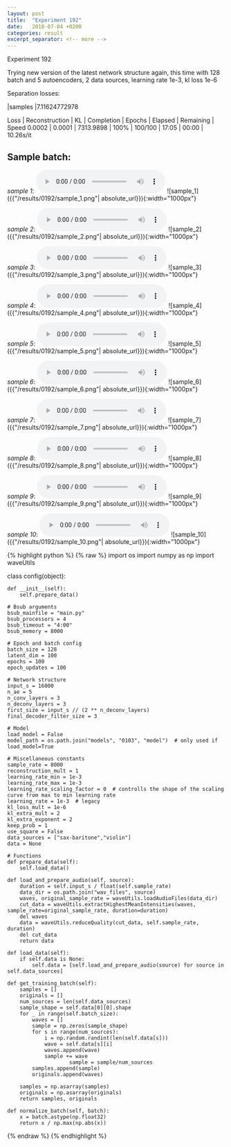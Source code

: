 ```yaml
---
layout: post
title:  "Experiment 192"
date:   2018-07-04 +0200
categories: result
excerpt_separator: <!-- more -->
---
```

Experiment 192

Trying new version of the latest network structure again, this time with 128 batch and 5 autoencoders, 2 data sources, learning rate 1e-3, kl loss 1e-6

Separation losses:

|samples
|7.11624772978

Loss | Reconstruction | KL | Completion | Epochs | Elapsed | Remaining | Speed
0.0002 | 0.0001 | 7313.9898 | 100% | 100/100 | 17:05 | 00:00 | 10.26s/it<!-- more -->

## **Sample batch**:
_sample 1_:
<audio src="/ResultsOverview/results/0192/sample_1.wav" controls preload></audio>
![sample_1]({{"/results/0192/sample_1.png"| absolute_url}}){:width="1000px"}

_sample 2_:
<audio src="/ResultsOverview/results/0192/sample_2.wav" controls preload></audio>
![sample_2]({{"/results/0192/sample_2.png"| absolute_url}}){:width="1000px"}

_sample 3_:
<audio src="/ResultsOverview/results/0192/sample_3.wav" controls preload></audio>
![sample_3]({{"/results/0192/sample_3.png"| absolute_url}}){:width="1000px"}

_sample 4_:
<audio src="/ResultsOverview/results/0192/sample_4.wav" controls preload></audio>
![sample_4]({{"/results/0192/sample_4.png"| absolute_url}}){:width="1000px"}

_sample 5_:
<audio src="/ResultsOverview/results/0192/sample_5.wav" controls preload></audio>
![sample_5]({{"/results/0192/sample_5.png"| absolute_url}}){:width="1000px"}

_sample 6_:
<audio src="/ResultsOverview/results/0192/sample_6.wav" controls preload></audio>
![sample_6]({{"/results/0192/sample_6.png"| absolute_url}}){:width="1000px"}

_sample 7_:
<audio src="/ResultsOverview/results/0192/sample_7.wav" controls preload></audio>
![sample_7]({{"/results/0192/sample_7.png"| absolute_url}}){:width="1000px"}

_sample 8_:
<audio src="/ResultsOverview/results/0192/sample_8.wav" controls preload></audio>
![sample_8]({{"/results/0192/sample_8.png"| absolute_url}}){:width="1000px"}

_sample 9_:
<audio src="/ResultsOverview/results/0192/sample_9.wav" controls preload></audio>
![sample_9]({{"/results/0192/sample_9.png"| absolute_url}}){:width="1000px"}

_sample 10_:
<audio src="/ResultsOverview/results/0192/sample_10.wav" controls preload></audio>
![sample_10]({{"/results/0192/sample_10.png"| absolute_url}}){:width="1000px"}


{% highlight python %}
{% raw %}
import os
import numpy as np
import waveUtils


class config(object):

	def __init__(self):
		self.prepare_data()

	# Bsub arguments
	bsub_mainfile = "main.py"
	bsub_processors = 4
	bsub_timeout = "4:00"
	bsub_memory = 8000

	# Epoch and batch config
	batch_size = 128
	latent_dim = 100
	epochs = 100
	epoch_updates = 100

	# Network structure
	input_s = 16000
	n_ae = 5
	n_conv_layers = 3
	n_deconv_layers = 3
	first_size = input_s // (2 ** n_deconv_layers)
	final_decoder_filter_size = 3

	# Model
	load_model = False
	model_path = os.path.join("models", "0103", "model")  # only used if load_model=True

	# Miscellaneous constants
	sample_rate = 8000
	reconstruction_mult = 1
	learning_rate_min = 1e-3
	learning_rate_max = 1e-3
	learning_rate_scaling_factor = 0  # controlls the shape of the scaling curve from max to min learning rate
	learning_rate = 1e-3  # legacy
	kl_loss_mult = 1e-6
	kl_extra_mult = 2
	kl_extra_exponent = 2
	keep_prob = 1
	use_square = False
	data_sources = ["sax-baritone","violin"]
	data = None

	# Functions
	def prepare_data(self):
		self.load_data()

	def load_and_prepare_audio(self, source):
		duration = self.input_s / float(self.sample_rate)
		data_dir = os.path.join("wav_files", source)
		waves, original_sample_rate = waveUtils.loadAudioFiles(data_dir)
		cut_data = waveUtils.extractHighestMeanIntensities(waves, sample_rate=original_sample_rate, duration=duration)
		del waves
		data = waveUtils.reduceQuality(cut_data, self.sample_rate, duration)
		del cut_data
		return data

	def load_data(self):
		if self.data is None:
			self.data = [self.load_and_prepare_audio(source) for source in self.data_sources]

	def get_training_batch(self):
		samples = []
		originals = []
		num_sources = len(self.data_sources)
		sample_shape = self.data[0][0].shape
		for _ in range(self.batch_size):
			waves = []
			sample = np.zeros(sample_shape)
			for s in range(num_sources):
				i = np.random.randint(len(self.data[s]))
				wave = self.data[s][i]
				waves.append(wave)
				sample += wave
                        sample = sample/num_sources
			samples.append(sample)
			originals.append(waves)

		samples = np.asarray(samples)
		originals = np.asarray(originals)
		return samples, originals

	def normalize_batch(self, batch):
		x = batch.astype(np.float32)
		return x / np.max(np.abs(x))


{% endraw %}
{% endhighlight %}
